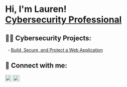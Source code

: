<h1>Hi, I'm Lauren! <br/><a href="https://www.linkedin.com/in/lauren-tran-j0907/">Cybersecurity Professional</a>
<h2>👨‍💻 Cybersecurity Projects:</h2>

  - [Build, Secure, and Protect a Web Application]() <b>
<h2> 🤳 Connect with me:</h2>

[<img align="left" alt="LaurenTran | LinkedIn" width="22px" src="https://cdn.jsdelivr.net/npm/simple-icons@v3/icons/linkedin.svg" />][linkedin]
[<img align="left" alt="LaurenTranr | Instagram" width="22px" src="https://cdn.jsdelivr.net/npm/simple-icons@v3/icons/instagram.svg" />][instagram]

[instagram]: https://www.instagram.com/lauuurentran/
[linkedin]: https://linkedin.com/in/lauren-tran-j0907
<!--
**joshmadakor1/joshmadakor1** is a ✨ _special_ ✨ repository because its `README.md` (this file) appears on your GitHub profile.

Here are some ideas to get you started:

- 🔭 I’m currently working on ...
- 🌱 I’m currently learning ...
- 👯 I’m looking to collaborate on ...
- 🤔 I’m looking for help with ...
- 💬 Ask me about ...
- 📫 How to reach me: ...
- 😄 Pronouns: ...
- ⚡ Fun fact: ...
-->

